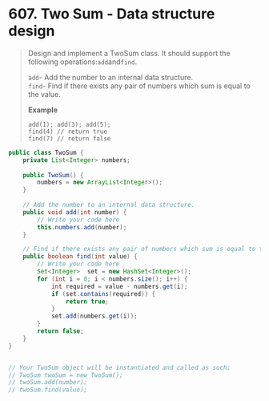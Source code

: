 # 607. Two Sum - Data structure design

> Design and implement a TwoSum class. It should support the following operations:`add`and`find`.
>
> `add`- Add the number to an internal data structure.  
> `find`- Find if there exists any pair of numbers which sum is equal to the value.
>
> **Example**
>
> ```
> add(1); add(3); add(5);
> find(4) // return true
> find(7) // return false
> ```



```java
public class TwoSum {
    private List<Integer> numbers;
    
    public TwoSum() {
        numbers = new ArrayList<Integer>();
    }
    
    // Add the number to an internal data structure.
    public void add(int number) {
        // Write your code here
        this.numbers.add(number);
    }

    // Find if there exists any pair of numbers which sum is equal to the value.
    public boolean find(int value) {
        // Write your code here
        Set<Integer>  set = new HashSet<Integer>();
        for (int i = 0; i < numbers.size(); i++) {
            int required = value - numbers.get(i);
            if (set.contains(required)) {
                return true;
            }
            set.add(numbers.get(i));
        }
        return false;
    }
}


// Your TwoSum object will be instantiated and called as such:
// TwoSum twoSum = new TwoSum();
// twoSum.add(number);
// twoSum.find(value);
```



